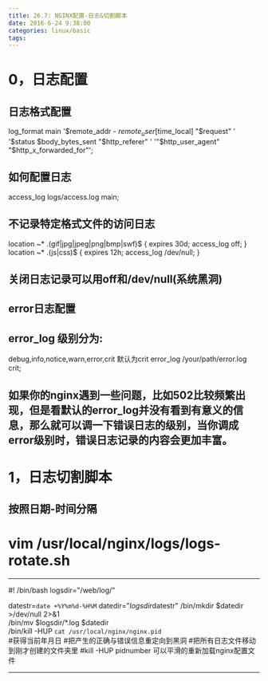 ```yaml
---
title: 26.7: NGINX配置-日志&切割脚本
date: 2016-6-24 9:38:00
categories: linux/basic
tags:
---
```

 
0，日志配置
============================================
## 日志格式配置
log_format main '$remote_addr - $remote_user [$time_local] "$request" '
                '$status $body_bytes_sent "$http_referer" '
                '"$http_user_agent" "$http_x_forwarded_for"';
 
 
## 如何配置日志
access_log  logs/access.log  main;
 
 
## 不记录特定格式文件的访问日志
location ~* \.(gif|jpg|jpeg|png|bmp|swf)$
        {
                expires 30d;
                access_log off;
        }
location ~* \.(js|css)$
        {
                expires 12h;
                access_log /dev/null;
        }
 
## 关闭日志记录可以用off和/dev/null(系统黑洞)
 
## error日志配置
## error_log 级别分为:
debug,info,notice,warn,error,crit
默认为crit
error_log  /your/path/error.log crit;  
## 如果你的nginx遇到一些问题，比如502比较频繁出现，但是看默认的error_log并没有看到有意义的信息，那么就可以调一下错误日志的级别，当你调成error级别时，错误日志记录的内容会更加丰富。
  
1，日志切割脚本
============================================
## 按照日期-时间分隔
# vim /usr/local/nginx/logs/logs-rotate.sh
***************************************************
#! /bin/bash
logsdir="/web/log/"
 
datestr=`date +%Y%m%d-%H%M`
datedir="$logsdir$datestr"
/bin/mkdir  $datedir >/dev/null 2>&1         
/bin/mv $logsdir/*.log $datedir                
/bin/kill -HUP `cat /usr/local/nginx/nginx.pid`           
#获得当前年月日
#把产生的正确与错误信息重定向到黑洞
#把所有日志文件移动到刚才创建的文件夹里
#kill -HUP pidnumber 可以平滑的重新加载nginx配置文件
*************************************************** 
